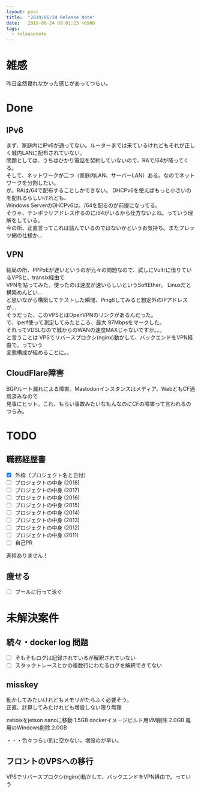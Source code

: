 ```yaml
---
layout: post
title:  "2019/06/24 Release Note"
date:   2019-06-24 09:01:23 +0900
tags:
  - releasenote
---
```

# 雑感

昨日全然寝れなかった感じがあってつらい。

# Done

## IPv6 

まず、家庭内にIPv6が通ってない。ルーターまでは来ているけれどもそれが正しく城内LANに配布されていない。  
問題としては、うちはひかり電話を契約していないので、RAで/64が降ってくる。  
そして、ネットワークが二つ（家庭内LAN、サーバーLAN）ある。なのでネットワークを分割したい。  
が。RAは/64で配布することしかできない。 DHCPv6を使えばもっと小さいのを配れるらしいけれども、  
Windows ServerのDHCPv6は、/64を配るのが前提になってる。  
そりゃ、テンポラリアドレス作るのに/64がいるから仕方ないよね。っていう理解をしている。  
今の所、正直言ってこれは詰んでいるのではないかというお気持ち。またフレッツ網の仕様か…  

## VPN

結局の所、PPPoEが遅いというのが元々の問題なので、試しにVultrに借りているVPSと、transix経由で  
VPNを貼ってみた。使ったのは速度が速いらしいというSoftEther。 Linuxだと構築めんどい…  
と思いながら構築してテストした瞬間、Ping6してみると想定外のIPアドレスが…  
そうだった、このVPSとはOpenVPNのリンクがあるんだった。  
で、iperf使って測定してみたところ、最大 97Mbpsをマークした。  
それってVDSLなので城からのWANの速度MAXじゃないですか。。。  
と言うことは VPSでリバースプロクシ(nginx)動かして、バックエンドをVPN経由で。っていう  
変態構成が組めることに。。

## CloudFlare障害

BGPルート漏れによる障害。Mastodonインスタンスはメディア、WebともCF適用済みなので  
見事にヒット。これ、もらい事故みたいなもんなのにCFの障害って言われるのつらみ。

# TODO 

## 職務経歴書

- [x] 外枠（プロジェクト名と日付）
- [ ] プロジェクトの中身 (2018)
- [ ] プロジェクトの中身 (2017)
- [ ] プロジェクトの中身 (2016)
- [ ] プロジェクトの中身 (2015)
- [ ] プロジェクトの中身 (2014)
- [ ] プロジェクトの中身 (2013)
- [ ] プロジェクトの中身 (2012)
- [ ] プロジェクトの中身 (2011)
- [ ] 自己PR

進捗ありません！

## 痩せる

- [ ] プールに行って泳ぐ

# 未解決案件

## 続々・docker log 問題

- [ ] そもそもログは記録されているが解釈されていない
- [ ] スタックトレースとかの複数行にわたるログを解釈できてない

## misskey

動かしてみたいけれどもメモリがたらふく必要そう。  
正直、計算してみたけれども増設しない限り無理

zabbixをjetson nanoに移動    1.5GB
dockerイメージビルド用VM削除   2.0GB
雑用のWindows削除            2.0GB

・・・色々つらい割に空かない。増設のが早い。

## フロントのVPSへの移行

VPSでリバースプロクシ(nginx)動かして、バックエンドをVPN経由で。っていう  
